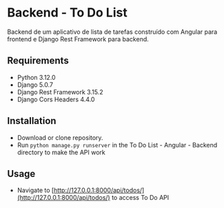 # Backend - To Do List

Backend de um aplicativo de lista de tarefas construído com Angular para frontend e Django Rest Framework para backend.

## Requirements
- Python 3.12.0
- Django 5.0.7
- Django Rest Framework 3.15.2
- Django Cors Headers 4.4.0

## Installation
- Download or clone repository.
- Run ```python manage.py runserver``` in the To Do List - Angular - Backend directory to make the API work

## Usage
- Navigate to [http://127.0.0.1:8000/api/todos/](http://127.0.0.1:8000/api/todos/) to access To Do API
